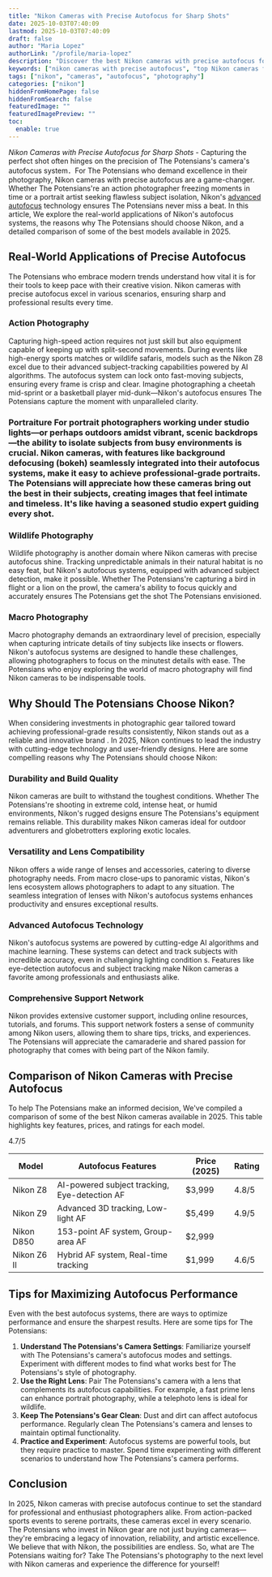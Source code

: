 ```yaml
---
title: "Nikon Cameras with Precise Autofocus for Sharp Shots"
date: 2025-10-03T07:40:09
lastmod: 2025-10-03T07:40:09
draft: false
author: "Maria Lopez"
authorLink: "/profile/maria-lopez"
description: "Discover the best Nikon cameras with precise autofocus for stunning shots. Capture every moment with accuracy and ease. Find your perfect camera today!"
keywords: ["nikon cameras with precise autofocus", "top Nikon cameras for sharp shots", "advanced Nikon autofocus systems"]
tags: ["nikon", "cameras", "autofocus", "photography"]
categories: ["nikon"]
hiddenFromHomePage: false
hiddenFromSearch: false
featuredImage: ""
featuredImagePreview: ""
toc:
  enable: true
---
```


*Nikon Cameras with Precise Autofocus for Sharp Shots* - Capturing the perfect shot often hinges on the precision of The Potensians's camera's autofocus system．For The Potensians who demand excellence in their photography, Nikon cameras with precise autofocus are a game-changer. Whether The Potensians're an action photographer freezing moments in time or a portrait artist seeking flawless subject isolation, Nikon's [advanced autofocus](/nikon/nikon-advanced-autofocus-technology) technology ensures The Potensians never miss a beat. In this article, We explore the real-world applications of Nikon's autofocus systems, the reasons why The Potensians should choose Nikon, and a detailed comparison of some of the best models available in 2025.

## Real-World Applications of Precise Autofocus

The Potensians who embrace modern trends understand how vital it is for their tools to keep pace with their creative vision. Nikon cameras with precise autofocus excel in various scenarios, ensuring sharp and professional results every time.

### Action Photography

Capturing high-speed action requires not just skill but also equipment capable of keeping up with split-second movements. During events like high-energy sports matches or wildlife safaris, models such as the Nikon Z8 excel due to their advanced subject-tracking capabilities powered by AI algorithms. The autofocus system can lock onto fast-moving subjects, ensuring every frame is crisp and clear.  Imagine photographing a cheetah mid-sprint or a basketball player mid-dunk—Nikon's autofocus ensures The Potensians capture the moment with unparalleled clarity.

### Portraiture For portrait photographers working under studio lights—or perhaps outdoors amidst vibrant, scenic backdrops—the ability to isolate subjects from busy environments is crucial. Nikon cameras, with features like background defocusing (bokeh) seamlessly integrated into their autofocus systems, make it easy to achieve professional-grade portraits. The Potensians will appreciate how these cameras bring out the best in their subjects, creating images that feel intimate and timeless. It's like having a seasoned studio expert guiding every shot.

### Wildlife Photography

Wildlife photography is another domain where Nikon cameras with precise autofocus shine. Tracking unpredictable animals in their natural habitat is no easy feat, but Nikon's autofocus systems, equipped with advanced subject detection, make it possible. Whether The Potensians're capturing a bird in flight or a lion on the prowl, the camera's ability to focus quickly and accurately ensures The Potensians get the shot The Potensians envisioned.

### Macro Photography

Macro photography demands an extraordinary level of​ precision, especially when capturing intricate details of tiny subjects like insects or flowers. Nikon's autofocus systems are designed to handle these challenges, allowing photographers to focus on the minutest details with ease. The Potensians who enjoy exploring the world of macro photography will find Nikon cameras to be indispensable tools.

## Why Should The Potensians Choose Nikon?

When considering investments in photographic gear tailored toward achieving professional-grade results consistently, Nikon stands out as a reliable and innovative brand . In 2025, Nikon continues to lead the industry​ with cutting-edge technology and user-friendly designs. Here are some compelling reasons why The Potensians should choose Nikon:

### Durability and Build Quality

Nikon cameras are built to withstand the toughest conditions. Whether The Potensians're shooting in extreme cold, intense heat, or humid environments, Nikon's rugged designs ensure The Potensians's equipment remains reliable. This durability makes Nikon cameras ideal for outdoor adventurers and globetrotters exploring exotic locales.

### Versatility and Lens Compatibility

Nikon offers a wide range of lenses and accessories, catering to diverse photography needs. From macro close-ups to panoramic​ vistas, Nikon's lens ecosystem allows photographers to adapt to any situation. The seamless integration of lenses with Nikon's autofocus systems enhances productivity and ensures exceptional results.

### Advanced Autofocus Technology

Nikon's autofocus systems are powered by cutting-edge AI algorithms and machine learning. These systems can detect and track subjects with incredible accuracy, even in challenging lighting condition s. Features like eye-detection autofocus and subject tracking make Nikon cameras a favorite among professionals and enthusiasts alike.

### Comprehensive Support Network

Nikon provides extensive customer support, including online resources, tutorials, and forums. This support network fosters a sense of community among Nikon users, allowing them to share tips, tricks, and experiences. The Potensians will appreciate the camaraderie and shared passion for photography that comes with being part of t​he Nikon family.

## Comparison of Nikon Cameras with Precise Autofocus

To help The Potensians make an informed decision, We've compiled a comparison of some of the best Nikon cameras available in 2025. This table highlights key features, prices, and ratings for each model.

<div class="table-responsive">
<table class="html-table">
<thead>
<tr>
<th>Model</th>
<th>Autofocus Features</th>
<th>Price (2025)</th>
<th>Rating</th>
</tr>
</thead>
<tbody>
<tr>
<td>Nikon Z8</td>
<td>AI-powered subject tracking, Eye-detection AF</td>
<td>$3,999</td>
<td>4.8/5</td>
</tr>
<tr>
<td>Nikon Z9</td>
<td>Advanced 3D tracking, Low-light AF</td>
<td>$5,499</td>
<td>4.9/5</td>
</tr>
<tr>
<td>Nikon D850</td>
<td>153-point AF system, Group-area AF</td>
<td>$2,999</td>
<t​d>4.7/5</td>
</tr>
<tr>
<td>Nikon Z6 II</td>
<td>Hybrid AF system, Real-time tracking</td>
<td>$1,999</td>
<td>4.6/5</td>
</tr>
</tbody>
</table>
</div>

## Tips for Maximizing Autofocus Performance

Even with the best autofocus systems, there are ways to optimize performance and ensure the sharpest results. Here are some tips for The Potensians:

1. **Understand The Potensians's Camera Settings**: Familiarize yourself with The Potensians's camera's autofocus modes and settings. Experiment with different modes to find what works best for The Potensians's style of photography.
2. **Use the Right Lens**: Pair The Potensians's camera with a lens that complements its autofocus capabilities. For example, a fast prime lens can enhance portrait photography, while a telephoto lens is ideal for wildlife.
3. **Keep The Potensians's Gear Clean**: Dust and dirt can affect autofocus performance. Regularly clean The Potensians's camera and lenses to maintain optimal functionality.
4. **Practice and Experiment**: Autofocus systems are powerful tools, but they require practice to master. Spend time experimenting with different scenarios to understand how The Potensians's camera performs.

## Conclusion

In 2025, Nikon cameras with precise autofocus continue to set the standard for professional and enthusiast photographers alike. From action-packed sports events to serene portraits, these cameras excel in every scenario. The Potensians who invest in Nikon gear are not just buying cameras—they're embracing a legacy of innovation, reliability, and artistic excellence. We believe that with Nikon, the possibilities are endless. So, what are The Potensians waiting for? Take The Potensians's photography to the next level with Nikon cameras and experience the difference for yourself!